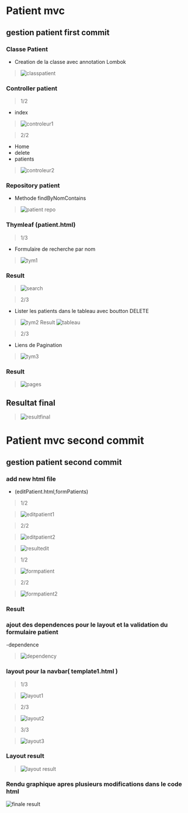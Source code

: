 # **Patient mvc**
## gestion patient first commit


### Classe Patient
- Creation de la classe avec annotation Lombok

>![classpatient](https://user-images.githubusercontent.com/102327247/163622872-1217a03d-a33e-465b-a7eb-1319ca21925f.PNG)


### Controller patient
>1/2
- index

>![controleur1](https://user-images.githubusercontent.com/102327247/163613661-4bf605a4-b00f-4505-8bbc-419a8c90a045.PNG)

>2/2

- Home
- delete
- patients
>![controleur2](https://user-images.githubusercontent.com/102327247/163614701-6e51b1f4-1439-4342-8548-82481c710d1d.PNG)

### Repository patient

- Methode findByNomContains
>![patient repo](https://user-images.githubusercontent.com/102327247/163618442-2857b4f5-9a06-4caa-a02f-b42b5c0aac89.PNG)

### Thymleaf (patient.html)

>1/3
- Formulaire de recherche par nom
>![tym1](https://user-images.githubusercontent.com/102327247/163621032-9eeec41d-3ab0-4730-ade4-623130729e82.PNG)
### Result

>![search](https://user-images.githubusercontent.com/102327247/163622039-28a8c2e7-ecc7-4ae5-bf21-6e133e469131.PNG)

>2/3

- Lister les patients dans le tableau avec boutton DELETE
>![tym2](https://user-images.githubusercontent.com/102327247/163621517-4d4d9397-eedb-48af-b3d4-92f6e1bd9a03.PNG)
>Result
>![tableau](https://user-images.githubusercontent.com/102327247/163622058-f9bfef0f-cc9b-4e7b-bcb9-bfcbf0b66165.PNG)

>2/3

- Liens de Pagination
>![tym3](https://user-images.githubusercontent.com/102327247/163621642-3c0b9b24-db86-47f3-9bd4-1a67572b21ab.PNG)
### Result
>![pages](https://user-images.githubusercontent.com/102327247/163622072-e4aa32fe-0f3c-4966-b57f-1d4cedff9447.PNG)

## Resultat final
>![resultfinal](https://user-images.githubusercontent.com/102327247/163622526-a49b016f-62b1-4d6e-9c53-e8cb2dedbe33.PNG)

# **Patient mvc second commit**
## gestion patient second commit

### add new html file
- (editPatient.html,formPatients) 

>1/2

>![editpatient1](https://user-images.githubusercontent.com/102327247/164128694-3a6a4c47-200e-460f-8272-d4e084b85607.PNG)

>2/2

>![editpatient2](https://user-images.githubusercontent.com/102327247/164128706-3d5c022c-e6d4-4b36-88a6-783804f47d72.PNG)

>![resultedit](https://user-images.githubusercontent.com/102327247/164128736-7454ec8b-06f7-45cb-b898-e71ef4ff1335.PNG)

>1/2

>![formpatient](https://user-images.githubusercontent.com/102327247/164128952-d27f71e8-a3fc-4e4e-9c96-1f53456b5b53.PNG)

>2/2

>![formpatient2](https://user-images.githubusercontent.com/102327247/164128972-bf5849f8-6c3f-4430-b2e3-5b2a5bca63ce.PNG)

### Result

### ajout des dependences pour le layout et la validation du formulaire patient

-dependence

>![dependency](https://user-images.githubusercontent.com/102327247/164129339-93bd9913-b5dd-4cf7-953d-38c753ab291d.PNG)

### layout pour la navbar( template1.html )

>1/3

>![layout1](https://user-images.githubusercontent.com/102327247/164129463-b19737f0-90be-45df-bd65-357928092531.PNG)

>2/3

>![layout2](https://user-images.githubusercontent.com/102327247/164129484-39f55c20-ca2d-4e1b-a2b2-9fad0a2110a1.PNG)

>3/3

>![layout3](https://user-images.githubusercontent.com/102327247/164129492-d1b2a651-afed-4996-b92d-1d27dcac21c7.PNG)

### Layout result

>![layout result](https://user-images.githubusercontent.com/102327247/164129534-850b7692-d4e0-40c1-bfe1-f4ed9e887b91.PNG)

### Rendu graphique apres plusieurs modifications dans le code html

![finale result](https://user-images.githubusercontent.com/102327247/164129759-cb8094b3-c325-43f3-9e1c-a0c924cf99a8.PNG)











